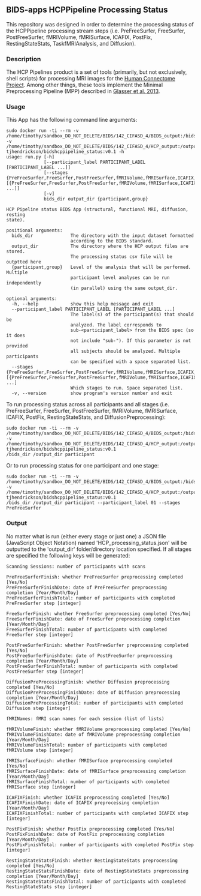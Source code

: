 ## BIDS-apps HCPPipeline Processing Status

This repository was designed in order to determine the processing status of the HCPPipeline processing stream steps (i.e. PreFreeSurfer, FreeSurfer, PostFreeSurfer, fMRIVolume, fMRISurface, ICAFIX, PostFix, RestingStateStats, TaskfMRIAnalysis, and Diffusion). 

### Description
The HCP Pipelines product is a set of tools (primarily, but not exclusively,
shell scripts) for processing MRI images for the [Human Connectome Project](https://www.humanconnectome.org/).
Among other things, these tools implement the Minimal Preprocessing Pipeline
(MPP) described in [Glasser et al. 2013](https://www.ncbi.nlm.nih.gov/pubmed/23668970).

### Usage
This App has the following command line arguments:

```
sudo docker run -ti --rm -v /home/timothy/sandbox_DO_NOT_DELETE/BIDS/142_CIFASD_4/BIDS_output:/bids_dir -v /home/timothy/sandbox_DO_NOT_DELETE/BIDS/142_CIFASD_4/HCP_output:/output_dir tjhendrickson/bidshcppipeline_status:v0.1 -h
usage: run.py [-h]
              [--participant_label PARTICIPANT_LABEL [PARTICIPANT_LABEL ...]]
              [--stages {PreFreeSurfer,FreeSurfer,PostFreeSurfer,fMRIVolume,fMRISurface,ICAFIX,PostFix,RestingStateStats,DiffusionPreprocessing} [{PreFreeSurfer,FreeSurfer,PostFreeSurfer,fMRIVolume,fMRISurface,ICAFIX,PostFix,RestingStateStats,DiffusionPreprocessing} ...]]
              [-v]
              bids_dir output_dir {participant,group}

HCP Pipeline status BIDS App (structural, functional MRI, diffusion, resting
state).

positional arguments:
  bids_dir              The directory with the input dataset formatted
                        according to the BIDS standard.
  output_dir            The directory where the HCP output files are stored.
                        The processing status csv file will be outptted here
  {participant,group}   Level of the analysis that will be performed. Multiple
                        participant level analyses can be run independently
                        (in parallel) using the same output_dir.

optional arguments:
  -h, --help            show this help message and exit
  --participant_label PARTICIPANT_LABEL [PARTICIPANT_LABEL ...]
                        The label(s) of the participant(s) that should be
                        analyzed. The label corresponds to
                        sub-<participant_label> from the BIDS spec (so it does
                        not include "sub-"). If this parameter is not provided
                        all subjects should be analyzed. Multiple participants
                        can be specified with a space separated list.
  --stages {PreFreeSurfer,FreeSurfer,PostFreeSurfer,fMRIVolume,fMRISurface,ICAFIX,PostFix,RestingStateStats,DiffusionPreprocessing} [{PreFreeSurfer,FreeSurfer,PostFreeSurfer,fMRIVolume,fMRISurface,ICAFIX,PostFix,RestingStateStats,DiffusionPreprocessing} ...]
                        Which stages to run. Space separated list.
  -v, --version         show program's version number and exit
```

To run processing status across all participants and all stages (i.e. PreFreeSurfer, FreeSurfer, PostFreeSurfer, 
fMRIVolume, fMRISurface, ICAFIX, PostFix, RestingStateStats, and DiffusionPreprocessing):
```
sudo docker run -ti --rm -v /home/timothy/sandbox_DO_NOT_DELETE/BIDS/142_CIFASD_4/BIDS_output:/bids_dir 
-v /home/timothy/sandbox_DO_NOT_DELETE/BIDS/142_CIFASD_4/HCP_output:/output_dir tjhendrickson/bidshcppipeline_status:v0.1 
/bids_dir /output_dir participant
```
Or to run processing status for one participant and one stage:
```
sudo docker run -ti --rm -v /home/timothy/sandbox_DO_NOT_DELETE/BIDS/142_CIFASD_4/BIDS_output:/bids_dir 
-v /home/timothy/sandbox_DO_NOT_DELETE/BIDS/142_CIFASD_4/HCP_output:/output_dir tjhendrickson/bidshcppipeline_status:v0.1 
/bids_dir /output_dir participant --participant_label 01 --stages PreFreeSurfer
```

### Output
No matter what is run (either every stage or just one) a JSON file (JavaScript Object Notation) named 
'HCP_processing_status.json' will be outputted to the 'output_dir' folder/directory location specified. 
If all stages are specified the following keys will be generated: 
```
Scanning Sessions: number of participants with scans

PreFreeSurferFinish: whether PreFreeSurfer preprocessing completed [Yes/No]
PreFreeSurferFinishDate: date of PreFreeSurfer preprocessing completion [Year/Month/Day]
PreFreeSurferFinishTotal: number of participants with completed PreFreeSurfer step [integer]

FreeSurferFinish: whether FreeSurfer preprocessing completed [Yes/No]
FreeSurferFinishDate: date of FreeSurfer preprocessing completion [Year/Month/Day]
FreeSurferFinishTotal: number of participants with completed FreeSurfer step [integer]

PostFreeSurferFinish: whether PostFreeSurfer preprocessing completed [Yes/No]
PostFreeSurferFinishDate: date of PostFreeSurfer preprocessing completion [Year/Month/Day]
PostFreeSurferFinishTotal: number of participants with completed PostFreeSurfer step [integer]

DiffusionPreProcessingFinish: whether Diffusion preprocessing completed [Yes/No]
DiffusionPreProcessingFinishDate: date of Diffusion preprocessing completion [Year/Month/Day]
DiffusionPreProcessingTotal: number of participants with completed Diffusion step [integer]

fMRINames: fMRI scan names for each session (list of lists)

fMRIVolumeFinish: whether fMRIVolume preprocessing completed [Yes/No]
fMRIVolumeFinishDate: date of fMRIVolume preprocessing completion [Year/Month/Day]
fMRIVolumeFinishTotal: number of participants with completed fMRIVolume step [integer]

fMRISurfaceFinish: whether fMRISurface preprocessing completed [Yes/No]
fMRISurfaceFinishDate: date of fMRISurface preprocessing completion [Year/Month/Day]
fMRISurfaceFinishTotal: number of participants with completed fMRISurface step [integer]

ICAFIXFinish: whether ICAFIX preprocessing completed [Yes/No]
ICAFIXFinishDate: date of ICAFIX preprocessing completion [Year/Month/Day]
ICAFIXFinishTotal: number of participants with completed ICAFIX step [integer]

PostFixFinish: whether PostFix preprocessing completed [Yes/No]
PostFixFinishDate: date of PostFix preprocessing completion [Year/Month/Day]
PostFixFinishTotal: number of participants with completed PostFix step [integer]

RestingStateStatsFinish: whether RestingStateStats preprocessing completed [Yes/No]
RestingStateStatsFinishDate: date of RestingStateStats preprocessing completion [Year/Month/Day]
RestingStateStatsFinishTotal: number of participants with completed RestingStateStats step [integer]
```








